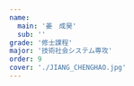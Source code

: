 ```yaml
---
name:
  main: '姜　成昊'
  sub: ''
grade: '修士課程'
major: '技術社会システム専攻'
order: 9
cover: './JIANG_CHENGHAO.jpg'
---
```

